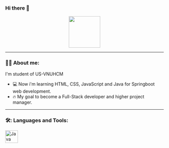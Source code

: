 ### Hi there 👋

<!--
**suyoung02/suyoung02** is a ✨ _special_ ✨ repository because its `README.md` (this file) appears on your GitHub profile.

Here are some ideas to get you started:

- 🔭 I’m currently working on ...
- 🌱 I’m currently learning ...
- 👯 I’m looking to collaborate on ...
- 🤔 I’m looking for help with ...
- 💬 Ask me about ...
- 📫 How to reach me: ...
- 😄 Pronouns: ...
- ⚡ Fun fact: ...
-->
<div id="header" align="center">
  <img src="https://media2.giphy.com/media/jdPMeyv9rn0hZHh8n9/giphy.gif?cid=ecf05e4787531zyjnq7d7lle79ezu8i2hs5yi4h3dhwvc0xn&rid=giphy.gif&ct=s" width="100"/>
</div>

---
### 👨‍💻 About me:
I'm student of US-VNUHCM
- 💻 Now i'm learning HTML, CSS, JavaScript and Java for Springboot web development.
- 🔥 My goal to become a Full-Stack developer and higher project manager.

---
### 🛠️: Languages and Tools:
<div>
  <img src"https://github.com/devicons/devicon/blob/master/icons/java/java-original.svg" title="Java" **alt="Java" width="40" height="40"/>&nbsp;
</div>
